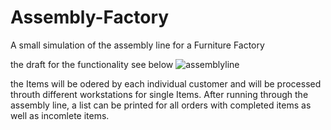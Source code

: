 # Assembly-Factory
A small simulation of the assembly line for a Furniture Factory

the draft for the functionality see below
![assemblyline](https://github.com/Entscheidbarkeit/Assembly-ECommerce/assets/119282401/c6d46977-1606-4ee5-bfa8-98ca04ee24b7)


the Items will be odered by each individual customer and will be processed throuth different workstations for single Items. After running through the assembly line, a list can be printed for all orders with completed items as well as incomlete items.
